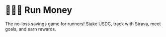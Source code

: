 # 🏃‍♂️💸 Run Money
The no-loss savings game for runners! Stake USDC, track with Strava, meet goals, and earn rewards. 
